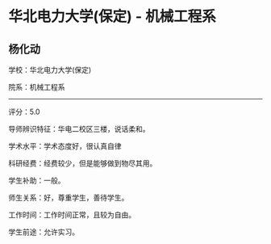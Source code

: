 # 华北电力大学(保定) - 机械工程系

## 杨化动

学校：华北电力大学(保定)

院系：机械工程系

* * *

评分：5.0

导师辨识特征：华电二校区三楼，说话柔和。

学术水平：学术态度好，很认真自律

科研经费：经费较少，但是能够做到物尽其用。

学生补助：一般。

师生关系：好，尊重学生，善待学生。

工作时间：工作时间正常，且较为自由。

学生前途：允许实习。